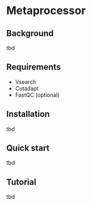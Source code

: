 # Metaprocessor

## Background

tbd

## Requirements

* Vsearch
* Cutadapt
* FastQC (optional)

## Installation

tbd

## Quick start

tbd

## Tutorial

tbd



